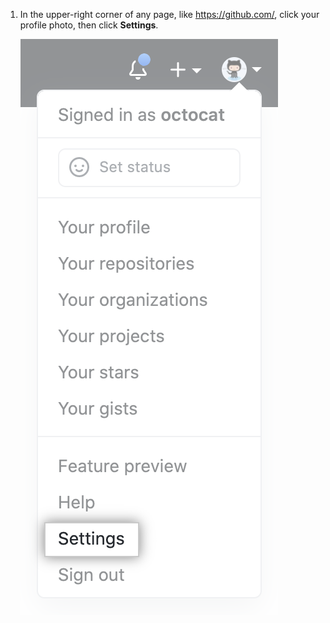 1. In the upper-right corner of any page, like https://github.com/, click your profile photo, then click **Settings**. 

   ![Settings icon in the user bar](/assets/images/help/settings/userbar-account-settings.png)
